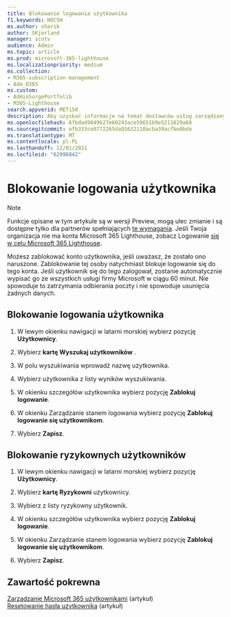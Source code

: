 ```yaml
---
title: Blokowanie logowania użytkownika
f1.keywords: NOCSH
ms.author: sharik
author: SKjerland
manager: scotv
audience: Admin
ms.topic: article
ms.prod: microsoft-365-lighthouse
ms.localizationpriority: medium
ms.collection:
- M365-subscription-management
- Adm_O365
ms.custom:
- AdminSurgePortfolib
- M365-Lighthouse
search.appverid: MET150
description: Aby uzyskać informacje na temat dostawców usług zarządzanych (MSP) używających Microsoft 365 Lighthouse, dowiedz się, jak zablokować logowanie się użytkownika.
ms.openlocfilehash: 6fbdad9849b27e60243ace59651b9e5211829a68
ms.sourcegitcommit: efb333ce0772265da91632110acba39acfbe0bde
ms.translationtype: MT
ms.contentlocale: pl-PL
ms.lasthandoff: 12/01/2021
ms.locfileid: "62996842"
---
```

# <a name="block-user-sign-in"></a>Blokowanie logowania użytkownika

> [!NOTE]
> Funkcje opisane w tym artykule są w wersji Preview, mogą ulec zmianie i są dostępne tylko dla partnerów spełniających [te wymagania](m365-lighthouse-requirements.md). Jeśli Twoja organizacja nie ma konta Microsoft 365 Lighthouse, zobacz Logowanie [się w celu Microsoft 365 Lighthouse](m365-lighthouse-sign-up.md).

Możesz zablokować konto użytkownika, jeśli uważasz, że zostało ono naruszone. Zablokowanie tej osoby natychmiast blokuje logowanie się do tego konta. Jeśli użytkownik się do tego zalogował, zostanie automatycznie wypisać go ze wszystkich usługi firmy Microsoft w ciągu 60 minut. Nie spowoduje to zatrzymania odbierania poczty i nie spowoduje usunięcia żadnych danych.

## <a name="block-sign-in-for-a-user"></a>Blokowanie logowania użytkownika

1. W lewym okienku nawigacji w latarni morskiej wybierz pozycję **Użytkownicy**.

2. Wybierz **kartę Wyszukaj użytkowników** .

3. W polu wyszukiwania wprowadź nazwę użytkownika.

4. Wybierz użytkownika z listy wyników wyszukiwania.

5. W okienku szczegółów użytkownika wybierz pozycję **Zablokuj logowanie**.

6. W okienku Zarządzanie stanem logowania wybierz pozycję **Zablokuj logowanie się użytkownikom**.

7. Wybierz **Zapisz**.

## <a name="block-risky-users"></a>Blokowanie ryzykownych użytkowników

1. W lewym okienku nawigacji w latarni morskiej wybierz pozycję **Użytkownicy**.

2. Wybierz **kartę Ryzykowni** użytkownicy.

3. Wybierz z listy ryzykowny użytkownik.

4. W okienku szczegółów użytkownika wybierz pozycję **Zablokuj logowanie**.

5. W okienku Zarządzanie stanem logowania wybierz pozycję **Zablokuj logowanie się użytkownikom**.

6. Wybierz **Zapisz**.

## <a name="related-content"></a>Zawartość pokrewna

[Zarządzanie Microsoft 365 użytkownikami](../enterprise/manage-microsoft-365-accounts.md) (artykuł)\
[Resetowanie hasła użytkownika](m365-lighthouse-reset-user-password.md) (artykuł)
